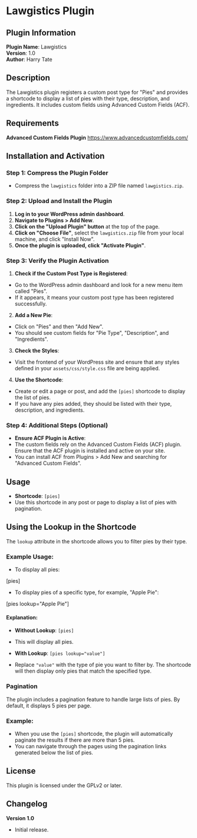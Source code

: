 # Lawgistics Plugin

## Plugin Information
**Plugin Name**: Lawgistics  
**Version**: 1.0  
**Author**: Harry Tate

## Description
The Lawgistics plugin registers a custom post type for "Pies" and provides a shortcode to display a list of pies with their type, description, and ingredients. It includes custom fields using Advanced Custom Fields (ACF).

## Requirements
**Advanced Custom Fields Plugin**
https://www.advancedcustomfields.com/

## Installation and Activation

### Step 1: Compress the Plugin Folder
- Compress the `lawgistics` folder into a ZIP file named `lawgistics.zip`.

### Step 2: Upload and Install the Plugin
1. **Log in to your WordPress admin dashboard**.
2. **Navigate to Plugins > Add New**.
3. **Click on the "Upload Plugin" button** at the top of the page.
4. **Click on "Choose File"**, select the `lawgistics.zip` file from your local machine, and click "Install Now".
5. **Once the plugin is uploaded, click "Activate Plugin"**.

### Step 3: Verify the Plugin Activation
1. **Check if the Custom Post Type is Registered**:
 - Go to the WordPress admin dashboard and look for a new menu item called "Pies".
 - If it appears, it means your custom post type has been registered successfully.

2. **Add a New Pie**:
 - Click on "Pies" and then "Add New".
 - You should see custom fields for "Pie Type", "Description", and "Ingredients".

3. **Check the Styles**:
 - Visit the frontend of your WordPress site and ensure that any styles defined in your `assets/css/style.css` file are being applied.

4. **Use the Shortcode**:
 - Create or edit a page or post, and add the `[pies]` shortcode to display the list of pies.
 - If you have any pies added, they should be listed with their type, description, and ingredients.

### Step 4: Additional Steps (Optional)
- **Ensure ACF Plugin is Active**:
- The custom fields rely on the Advanced Custom Fields (ACF) plugin. Ensure that the ACF plugin is installed and active on your site.
- You can install ACF from Plugins > Add New and searching for "Advanced Custom Fields".

## Usage
- **Shortcode**: `[pies]`
- Use this shortcode in any post or page to display a list of pies with pagination.

## Using the Lookup in the Shortcode
The `lookup` attribute in the shortcode allows you to filter pies by their type.

### Example Usage:
- To display all pies:

[pies]

- To display pies of a specific type, for example, "Apple Pie":

[pies lookup="Apple Pie"]

#### Explanation:
- **Without Lookup**: `[pies]`
- This will display all pies.

- **With Lookup**: `[pies lookup="value"]`
- Replace `"value"` with the type of pie you want to filter by. The shortcode will then display only pies that match the specified type.

### Pagination
The plugin includes a pagination feature to handle large lists of pies. By default, it displays 5 pies per page.

### Example:
- When you use the `[pies]` shortcode, the plugin will automatically paginate the results if there are more than 5 pies.
- You can navigate through the pages using the pagination links generated below the list of pies.

## License
This plugin is licensed under the GPLv2 or later.

## Changelog
**Version 1.0**
- Initial release.


